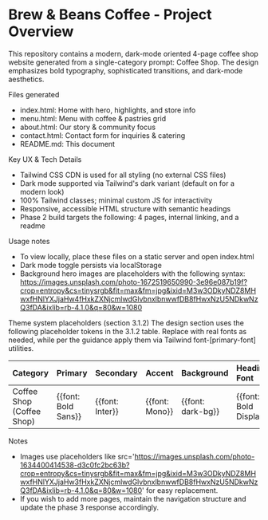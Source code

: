 # Brew & Beans Coffee - Project Overview

This repository contains a modern, dark-mode oriented 4-page coffee shop website generated from a single-category prompt: Coffee Shop. The design emphasizes bold typography, sophisticated transitions, and dark-mode aesthetics.

Files generated
- index.html: Home with hero, highlights, and store info
- menu.html: Menu with coffee & pastries grid
- about.html: Our story & community focus
- contact.html: Contact form for inquiries & catering
- README.md: This document

Key UX & Tech Details
- Tailwind CSS CDN is used for all styling (no external CSS files)
- Dark mode supported via Tailwind's dark variant (default on for a modern look)
- 100% Tailwind classes; minimal custom JS for interactivity
- Responsive, accessible HTML structure with semantic headings
- Phase 2 build targets the following: 4 pages, internal linking, and a readme

Usage notes
- To view locally, place these files on a static server and open index.html
- Dark mode toggle persists via localStorage
- Background hero images are placeholders with the following syntax: https://images.unsplash.com/photo-1672519650990-3e96e087b19f?crop=entropy&cs=tinysrgb&fit=max&fm=jpg&ixid=M3w3ODkyNDZ8MHwxfHNlYXJjaHw4fHxkZXNjcmlwdGlvbnxlbnwwfDB8fHwxNzU5NDkwNzQ3fDA&ixlib=rb-4.1.0&q=80&w=1080

Theme system placeholders (section 3.1.2)
The design section uses the following placeholder tokens in the 3.1.2 table. Replace with real fonts as needed, while per the guidance apply them via Tailwind font-[primary-font] utilities.

| Category | Primary | Secondary | Accent | Background | Heading Font | Body Font | Animations |
|:---|:---|:---|:---|:---|:---|:---|:---|
| Coffee Shop (Coffee Shop) | {{font: Bold Sans}} | {{font: Inter}} | {{font: Mono}} | {{font: dark-bg}} | {{font: Bold Display}} | {{font: Body}} | standard transitions & hover effects |

Notes
- Images use placeholders like src='https://images.unsplash.com/photo-1634400414538-d3c0fc2bc63b?crop=entropy&cs=tinysrgb&fit=max&fm=jpg&ixid=M3w3ODkyNDZ8MHwxfHNlYXJjaHw3fHxkZXNjcmlwdGlvbnxlbnwwfDB8fHwxNzU5NDkwNzQ3fDA&ixlib=rb-4.1.0&q=80&w=1080' for easy replacement.
- If you wish to add more pages, maintain the navigation structure and update the phase 3 response accordingly.